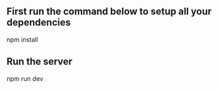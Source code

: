 ## First run the command below to setup all your dependencies
npm install 

## Run the server
npm run dev
